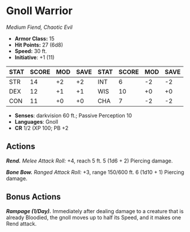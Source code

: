 # Gnoll Warrior

*Medium Fiend, Chaotic Evil*

- **Armor Class:** 15
- **Hit Points:** 27 (6d8)
- **Speed:** 30 ft.
- **Initiative**: +1 (11)

|STAT|SCORE|MOD|SAVE|STAT|SCORE|MOD|SAVE|
| --- | --- | --- | ---- |---| --- | --- | ---- |
| STR | 14 | +2 | +2 | INT | 6 | -2 | -2 |
| DEX | 12 | +1 | +1 | WIS | 10 | +0 | +0 |
| CON | 11 | +0 | +0 | CHA | 7 | -2 | -2 |

- **Senses**: darkvision 60 ft.; Passive Perception 10
- **Languages**: Gnoll
- **CR** 1/2 (XP 100; PB +2

## Actions

***Rend.*** *Melee Attack Roll:* +4, reach 5 ft. 5 (1d6 + 2) Piercing damage.

***Bone Bow.*** *Ranged Attack Roll:* +3, range 150/600 ft. 6 (1d10 + 1) Piercing damage.


## Bonus Actions

***Rampage (1/Day).*** Immediately after dealing damage to a creature that is already Bloodied, the gnoll moves up to half its Speed, and it makes one Rend attack.

